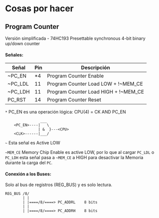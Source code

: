 # Cosas por hacer

## Program Counter

Versión simplificada - 74HC193 Presettable synchronous 4-bit binary up/down counter

#### Señales:

| Señal   | Pin | Descripción                           |
|---------|-----|---------------------------------------|
| ~PC_EN| *4  | Program Counter Enable                |
| ~PC_LDL | 11  | Program Counter Load LOW + !~MEM_CE   |
| ~PC_LDH | 11  | Program Counter Load HIGH + !~MEM_CE  |
| PC_RST  | 14  | Program Counter Reset                 |

`*` PC_EN es una operación lógica: CPU(4) = CK AND PC_EN

```
                ___
    <PC_EN>----|   \
               | &  }---<CPU>
    <CLK>------|___/

```

`~` Esta señal es Active LOW

`~MEM_CE` Memory Chip Enable es active LOW, por lo que al cargar `PC_LDL` o `PC_LDH`
esta señal pasa a `~MEM_CE` a HIGH para desactivar la Memoria durante la carga del `PC`.


#### Conexión a los Buses:

Solo al bus de registros (REG_BUS) y es solo lectura.

```
REG_BUS /8/
        | |
        | |====/8/====> PC_ADDRL    8 bits
        | |
        | |====/8/====> PC_ADDRH    8 bits

```
